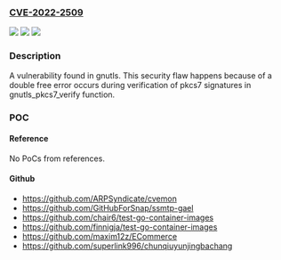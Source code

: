 ### [CVE-2022-2509](https://cve.mitre.org/cgi-bin/cvename.cgi?name=CVE-2022-2509)
![](https://img.shields.io/static/v1?label=Product&message=GnuTLS&color=blue)
![](https://img.shields.io/static/v1?label=Version&message=gnutls%203.7.7(Fixed)%20&color=brightgreen)
![](https://img.shields.io/static/v1?label=Vulnerability&message=Double%20Free&color=brightgreen)

### Description

A vulnerability found in gnutls. This security flaw happens because of a double free error occurs during verification of pkcs7 signatures in gnutls_pkcs7_verify function.

### POC

#### Reference
No PoCs from references.

#### Github
- https://github.com/ARPSyndicate/cvemon
- https://github.com/GitHubForSnap/ssmtp-gael
- https://github.com/chair6/test-go-container-images
- https://github.com/finnigja/test-go-container-images
- https://github.com/maxim12z/ECommerce
- https://github.com/superlink996/chunqiuyunjingbachang

